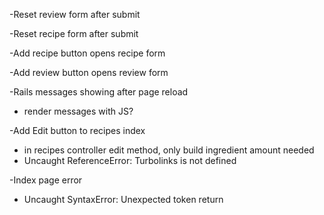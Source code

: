 -Reset review form after submit

-Reset recipe form after submit

-Add recipe button opens recipe form

-Add review button opens review form

-Rails messages showing after page reload
   + render messages with JS?

-Add Edit button to recipes index
   + in recipes controller edit method, only build ingredient amount needed
   + Uncaught ReferenceError: Turbolinks is not defined

-Index page error
   + Uncaught SyntaxError: Unexpected token return
